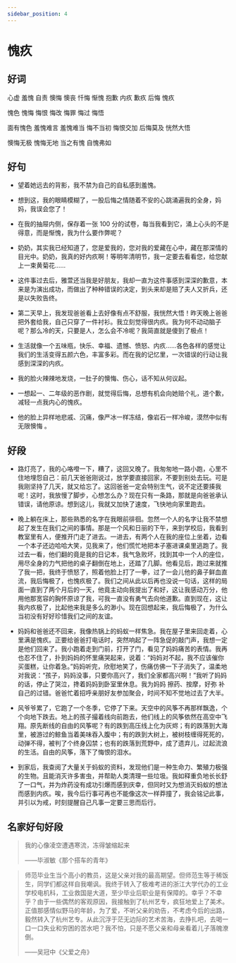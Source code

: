 ```yaml
---
sidebar_position: 4
---
```


# 愧疚

## 好词

心虚 羞愧 自责 懊悔 懊丧 忏悔 惭愧 抱歉 内疚 歉疚 后悔 愧疚

愧色 愧悔 悔恨 悔改 悔罪 悔过 悔悟

面有愧色 羞愧难言 羞愧难当 悔不当初 悔恨交加 后悔莫及 恍然大悟

懊悔无极 愧悔无地 当之有愧 自愧弗如

## 好句

- 望着她远去的背影，我不禁为自己的自私感到羞愧。

- 想到这，我的眼睛模糊了，一股后悔之情随着不安的心跳涌遍我的全身，妈妈，我误会您了！

- 在我的抽屉内侧，保存着一张 100 分的试卷，每当我看到它，涌上心头的不是得意，而是惭愧，我为什么要作弊呢？

- 奶奶，其实我已经知道了，您是爱我的，您对我的爱藏在心中，藏在那深情的目光中。奶奶，我真的好内疚啊！等明年清明节，我一定要去看看您，给您献上一束黄菊花……

- 这件事过去后，雅萱还当我是好朋友，我却一直为这件事感到深深的歉意，本来是为演出成功，而做出了种种错误的决定，到头来却是赔了夫人又折兵，还是以失败告终。

- 第二天早上，我发现爸爸看上去好像有点不舒服，我恍然大悟！昨天晚上爸爸把外套给我，自己只穿了一件衬衫。我立刻觉得很内疚。我为何不动动脑子呢？那么冷的天，只要是人，怎么会不冷呢？我简直就是傻到了极点！

- 生活就像一个五味瓶，快乐、幸福、遗憾、愤怒、内疚……各色各样的感觉让我们的生活变得五颜六色，丰富多彩。而在我的记忆里，一次错误的行动让我感到深深的内疚。

- 我的脸火辣辣地发烧，一肚子的懊悔、伤心，话不知从何议起。

- 一想起一、二年级的恶作剧，就觉得后悔，总想有机会向她赔个礼，道个歉，减轻一点我内心的愧疚。

- 他的脸上异样地悲戚、沉痛，像严冰一样冻结，像岩石一样冷峻，漠然中似有无限懊悔 。

## 好段

- 路灯亮了，我的心咯噔一下，糟了，这回又晚了。我匆匆地一路小跑，心里不住地埋怨自己：前几天爸爸刚说过，放学要直接回家，不要到别处去玩。可是我刚坚持了几天，就又给忘了。这回爸爸一定会特别生气，说不定还要揍我呢！这时，我放慢了脚步，心想怎么办？现在只有一条路，那就是向爸爸承认错误，请他原谅。想到这儿，我就又加快了速度，飞快地向家里跑去。

- 晚上躺在床上，那些熟悉的名字在我眼前徘徊。忽然一个人的名字让我不禁想起了发生在我们之间的事情。那是一个风和日丽的下午，来到学校后，我看到教室里有人，便推开门走了进去。一进去，有两个人在我的座位上坐着，边看一个本子还边哈哈大笑，见我来了，他们慌忙地把本子塞进课桌里逃跑了。我过去一看，他们翻的竟是我的日记本，我气急败坏，找到其中一个人的座位，用尽全身的力气把他的桌子翻倒在地上，还踏了几脚。他看见后，跑过来就推了我一把，我终于愤怒了，照着他脸上打了一拳，过了一会儿他的鼻子鲜血直流，我后悔极了，也愧疚极了。我们之间从此以后再也没说一句话，这样的局面一直到了两个月后的一天，他竟主动向我提出了和好，这让我感动万分，他用他那宽容的胸怀原谅了我，可我一直没有勇气去向他道歉。直到现在，这让我内疚极了，比起他来我是多么的渺小。现在回想起来，我后悔极了，为什么当初没有好好珍惜我们之间的友谊。

- 妈妈和爸爸还不回来，我像热锅上的蚂蚁一样焦急。我在屋子里来回走着，心里满是愧疚。正要给爸爸打电话时，突然响起了一阵急促的敲门声，我想一定是他们回来了。我小跑着走到门前，打开了门，看见了妈妈痛苦的表情。我再也忍不住了，扑到妈妈的怀里痛哭起来，说着：“妈妈对不起，我不应该催你买蛋糕，让你着急。”妈妈听完，欣慰地笑了，伤痛仿佛一下子消失了，温柔地对我说：“孩子，妈妈没事，只要你高兴了，我们全家都高兴啊！”我听了妈妈的话，停止了哭泣，搀着妈妈到卧室里休息。我为妈妈 擦药、按摩，好弥 补自己的过错。爸爸忙着招呼亲朋好友参加聚会，时间不知不觉地过去了大半。

- 风爷爷累了，它跑了一个冬季，它停了下来。天空中的风筝不再那样飘逸，个个向地下跌去。地上的孩子撮着线向前跑去，他们线上的风筝依然在高空中飞翔。原先断线的自由的风筝呢？有的跌到高压线上化为灰烬；有的跌落到大海里，被游过的鲸鱼当着美味吞入腹中；有的跌到大树上，被树枝缠得死死的，动弹不得，被判了个终身囚禁；也有的跌落到荒野中，成了遗弃儿，过起流浪的生活。自由的风筝，落下了悔恨的泪水。

- 到家后，我查阅了大量关于蚂蚁的资料，发现他们是一种生命力、繁殖力极强的生物。且能消灭许多害虫，并帮助人类清理一些垃圾。我如释重负地长长舒了一口气，并为炸药没有成功引爆而感到庆幸，但同时又为想消灭蚂蚁的想法而感到内疚。唉，我今后行事可再也不能像这次一样莽撞了，我会铭记此事，并引以为戒，时刻提醒自己凡事一定要三思而后行。

## 名家好句好段

> 我的心像凌空遭遇寒流，冻得皱缩起来
>
> ——毕淑敏《那个搭车的青年》

> 师范毕业生当个高小的教员，这是父亲对我的最高期望。但师范生等于稀饭生，同学们都这样自我嘲讽。我终于转入了极难考进的浙江大学代办的工业学校电机科，工业救国是大道，至少毕业后职业是有保障的。幸乎？不幸乎？由于一些偶然的客观原因，我接触到了杭州艺专，疯狂地爱上了美术。正值那感情似野马的年龄，为了爱，不听父亲的劝告，不考虑今后的出路，毅然转入了杭州艺专。从此沉浮于茫无边际的艺术苦海，去挣扎吧，去喝一口一口失业和穷困的苦水吧？我不怕，只是不愿父亲和母亲看着儿子落魄潦倒。
>
> ——吴冠中《父爱之舟》

